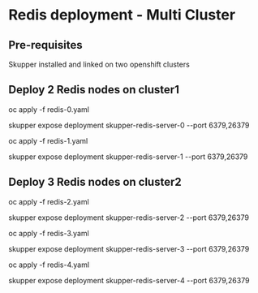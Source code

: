 # Redis deployment - Multi Cluster

## Pre-requisites

Skupper installed and linked on two openshift clusters

##  Deploy 2 Redis nodes on cluster1

oc apply -f redis-0.yaml


skupper expose deployment skupper-redis-server-0 --port 6379,26379 

oc apply -f redis-1.yaml


skupper expose deployment skupper-redis-server-1 --port 6379,26379 

## Deploy 3 Redis nodes on cluster2

oc apply -f redis-2.yaml


skupper expose deployment skupper-redis-server-2 --port 6379,26379 

oc apply -f redis-3.yaml


skupper expose deployment skupper-redis-server-3 --port 6379,26379
 
oc apply -f redis-4.yaml


skupper expose deployment skupper-redis-server-4 --port 6379,26379 
